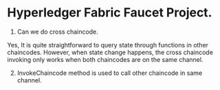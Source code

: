 # Hyperledger Fabric Faucet Project.

1. Can we do cross chaincode.

 Yes,
 It is quite straightforward to query state through functions in other chaincodes. However, when state change happens, the cross chaincode invoking only works when both chaincodes are on the same channel. 

 2. InvokeChaincode method is used to call other chaincode in same channel.